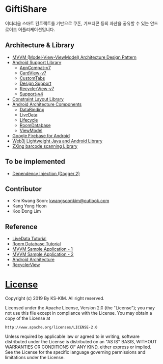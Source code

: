 # GiftiShare

이더리움 스마트 컨트랙트를 기반으로 쿠폰, 기프티콘 등의 자산을 공유할 수 있는 안드로이드 어플리케이션입니다.

## Architecture & Library

- [MVVM (Model-View-ViewModel) Architecture Design Pattern](https://developer.android.com/jetpack/docs/guide#separation-of-concerns)
- [Android Support Library](https://developer.android.com/topic/libraries/support-library)
  - [AppCompat-v7](https://developer.android.com/topic/libraries/support-library/packages#v7-appcompat)
  - [CardView-v7](https://developer.android.com/topic/libraries/support-library/packages#v7-cardview)
  - [CustomTabs](https://developer.android.com/topic/libraries/support-library/features#custom-tabs)
  - [Design Support](https://developer.android.com/topic/libraries/support-library/packages#design)
  - [RecyclerView-v7](https://developer.android.com/topic/libraries/support-library/packages#v7-recyclerview)
  - [Support-v4](https://developer.android.com/topic/libraries/support-library/packages#v4)
- [Constraint Layout Library](https://developer.android.com/reference/android/support/constraint/ConstraintLayout)
- [Android Architecture Components](https://developer.android.com/topic/libraries/architecture)
  - [DataBinding](https://developer.android.com/topic/libraries/data-binding)
  - [LiveData](https://developer.android.com/topic/libraries/architecture/livedata)
  - [Lifecycle](https://developer.android.com/topic/libraries/architecture/lifecycle)
  - [RoomDatabase](https://developer.android.com/topic/libraries/architecture/room)
  - [ViewModel](https://developer.android.com/topic/libraries/architecture/viewmodel)
- [Google Firebase for Android](https://firebase.google.com/docs/android)
- [Web3j Lightweight Java and Android Library](https://docs.web3j.io/)
- [ZXing barcode scanning Library](https://github.com/zxing/zxing)

## To be implemented

- [Dependency Injection (Dagger 2)](https://github.com/google/dagger)

## Contributor

- Kim Kwang Soon: kwangsoonkim@outlook.com
- Kang Yong Hoon
- Koo Dong Lim

## Reference

- [LiveData Tutorial](https://codelabs.developers.google.com/codelabs/android-room-with-a-view/#0)
- [Room Database Tutorial](https://codelabs.developers.google.com/codelabs/android-room-with-a-view/#11)
- [MVVM Sample Application - 1](https://github.com/googlesamples/android-architecture/tree/todo-mvvm-live)
- [MVVM Sample Application - 2](https://github.com/MindorksOpenSource/android-mvvm-architecture)
- [Android Architecture](https://developer.android.com/jetpack/docs/guide)
- [RecyclerView](https://thdev.tech/androiddev/2016/11/01/Android-RecyclerView-intro/)

# [License](https://github.com/KS-KIM/giftishare-android/blob/master/LICENSE)

Copyright (c) 2019 By KS-KIM. All right reserved.

Licensed under the Apache License, Version 2.0 (the "License"); you may not use this file except in compliance with the License. You may obtain a copy of the License at

```
http://www.apache.org/licenses/LICENSE-2.0
```

Unless required by applicable law or agreed to in writing, software distributed under the License is distributed on an "AS IS" BASIS, WITHOUT WARRANTIES OR CONDITIONS OF ANY KIND, either express or implied. See the License for the specific language governing permissions and limitations under the License.
